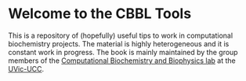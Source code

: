 # Welcome to the CBBL Tools

This is a repository of (hopefully) useful tips to work in computational biochemistry projects. The material is highly heterogeneous and it is constant work in progress. The book is mainly maintained by the group members of the [Computational Biochemistry and Biophysics lab](https://mon.uvic.cat/cbbl) at the [UVic-UCC](https://www.uvic-ucc.cat).

```{tableofcontents}
```
